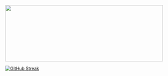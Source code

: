 <img src="space.gif" width=100% height=180>

[![GitHub Streak](https://streak-stats.demolab.com/?user=DenverCoder1&theme=tokyonight-duo)](https://git.io/streak-stats)
